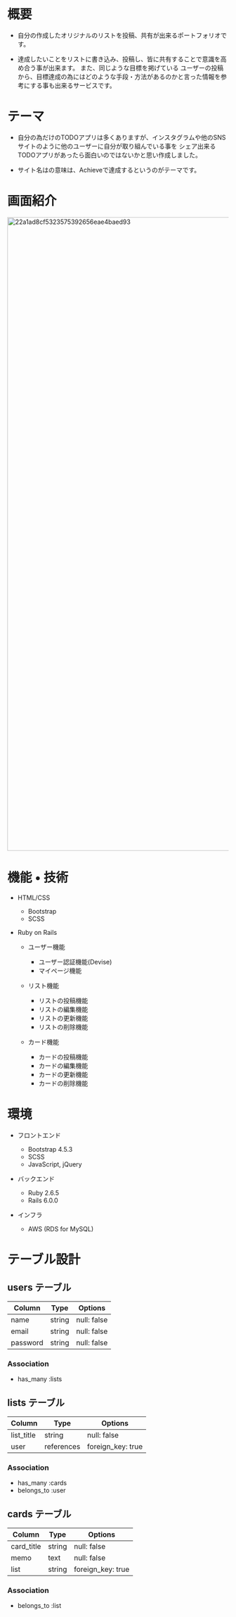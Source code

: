 # 概要

- 自分の作成したオリジナルのリストを投稿、共有が出来るポートフォリオです。  

- 達成したいことをリストに書き込み、投稿し、皆に共有することで意識を高め合う事が出来ます。  また、同じような目標を掲げている  ユーザーの投稿から、目標達成の為にはどのような手段・方法があるのかと言った情報を参考にする事も出来るサービスです。

# テーマ

- 自分の為だけのTODOアプリは多くありますが、インスタグラムや他のSNSサイトのように他のユーザーに自分が取り組んでいる事を  シェア出来るTODOアプリがあったら面白いのではないかと思い作成しました。

- サイト名はの意味は、Achieveで達成するというのがテーマです。

# 画面紹介

<img width="1440" alt="22a1ad8cf5323575392656eae4baed93" src="https://user-images.githubusercontent.com/72590314/103551720-1cf60400-4eee-11eb-9b05-f2c2c0e17449.png">


# 機能 • 技術

- HTML/CSS

    - Bootstrap
    - SCSS

- Ruby on Rails

    - ユーザー機能
        - ユーザー認証機能(Devise)
        - マイページ機能
    
    - リスト機能
        - リストの投稿機能
        - リストの編集機能
        - リストの更新機能
        - リストの削除機能

    - カード機能
        - カードの投稿機能
        - カードの編集機能
        - カードの更新機能
        - カードの削除機能

# 環境

- フロントエンド

    - Bootstrap 4.5.3
    - SCSS
    - JavaScript, jQuery

- バックエンド

    - Ruby 2.6.5
    - Rails 6.0.0

- インフラ

    - AWS (RDS for MySQL)
# テーブル設計

## users テーブル

| Column   | Type   | Options     |
| -------- | ------ | ----------- |
| name     | string | null: false |
| email    | string | null: false |
| password | string | null: false |

### Association

* has_many :lists



## lists テーブル

| Column     | Type       | Options           |
| ---------- | ---------- | ----------------- |
| list_title | string     | null: false       |
| user       | references | foreign_key: true |

### Association

* has_many :cards
* belongs_to :user



## cards テーブル

| Column     | Type   | Options           |
| ---------  | ------ | ----------------- |
| card_title | string | null: false       |
| memo       | text   | null: false       |
| list       | string | foreign_key: true |

### Association

* belongs_to :list



